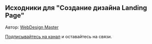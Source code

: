 <h2>Исходники для "Создание дизайна Landing Page"</h2>

<p>Автор: <a target="_blank" href="http://webdesign-master.ru">WebDesign Master</a></p>

<p><a target="_blank" href="http://www.youtube.com/subscription_center?add_user=agragregra">Подписывайтесь на канал</a> и оставайтесь на связи.</p>

